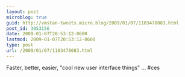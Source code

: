 ```yaml
---
layout: post
microblog: true
guid: http://vmstan-tweets.micro.blog/2009/01/07/1103478083.html
post_id: 3053156
date: 2009-01-07T20:53:12-0600
lastmod: 2009-01-07T20:53:12-0600
type: post
url: /2009/01/07/1103478083.html
---
```

Faster, better, easier, "cool new user interface things" ... #ces
